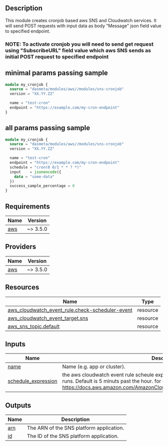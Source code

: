 ## Description

This module creates cronjob based aws SNS and Cloudwatch services. It will send POST requests with input data as body "Message" json field value to specified endpoint.

### NOTE: To activate cronjob you will need to send get request using "SubscribeURL" field value which aws SNS sends as initial POST request to specified endpoint

## minimal params passing sample
```terraform
module my_cronjob {
  source = "dasmeta/modules/aws//modules/sns-cronjob"
  version = "XX.YY.ZZ"

  name = "test-cron"
  endpoint = "https://example.com/my-cron-endpoint"
}
```

## all params passing sample
```terraform
module my_cronjob {
  source = "dasmeta/modules/aws//modules/sns-cronjob"
  version = "XX.YY.ZZ"

  name = "test-cron"
  endpoint = "https://example.com/my-cron-endpoint"
  schedule = "cron(0 0/1 * * ? *)"
  input    = jsonencode({
    data = "some-data"
  })
  success_sample_percentage = 0
}
```

## Requirements

| Name | Version |
|------|---------|
| <a name="requirement_aws"></a> [aws](#requirement\_aws) | ~> 3.5.0 |

## Providers

| Name | Version |
|------|---------|
| <a name="provider_aws"></a> [aws](#provider\_aws) | ~> 3.5.0 |


## Resources

| Name | Type |
|------|------|
| [aws_cloudwatch_event_rule.check-scheduler-event](https://registry.terraform.io/providers/hashicorp/aws/latest/docs/resources/cloudwatch_event_rule) | resource |
| [aws_cloudwatch_event_target.sns](https://registry.terraform.io/providers/hashicorp/aws/latest/docs/resources/cloudwatch_event_target) | resource |
| [aws_sns_topic.default](https://registry.terraform.io/providers/hashicorp/aws/latest/docs/resources/sns_topic) | resource |

## Inputs

| Name | Description | Type | Default | Required |
|------|-------------|------|---------|:--------:|
| <a name="input_name"></a> [name](#input\_name) | Name (e.g. app or cluster). | `string` | `""` | no |
| <a name="input_schedule_expression"></a> [schedule\_expression](#input\_schedule\_expression) | the aws cloudwatch event rule scheule expression that specifies when the scheduler runs. Default is 5 minuts past the hour. for debugging use 'rate(5 minutes)'. See https://docs.aws.amazon.com/AmazonCloudWatch/latest/events/ScheduledEvents.html | `any` | `"cron(* * * * ? *)"` | no |

## Outputs

| Name | Description |
|------|-------------|
| <a name="output_arn"></a> [arn](#output\_arn) | The ARN of the SNS platform application. |
| <a name="output_id"></a> [id](#output\_id) | The ID of the SNS platform application. |
